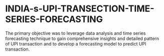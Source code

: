 # INDIA-s-UPI-TRANSECTION-TIME-SERIES-FORECASTING
The primary objective was to leverage data analysis and time series forecasting technique to gain  comprehensive insights and detailed pattern of UPI transaction and to develop a forecasting model  to predict UPI transaction. 
